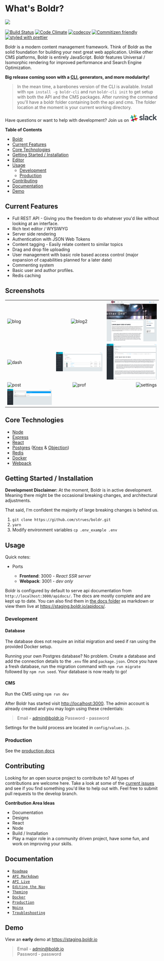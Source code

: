 # What's Boldr?

<img src="https://boldr.io/boldr.png" width="179" />

[![Build Status](https://travis-ci.org/strues/boldr.svg?branch=master)](https://travis-ci.org/strues/boldr) [![Code Climate][cc-img]][cc-link]  [![codecov](https://codecov.io/gh/strues/boldr/branch/master/graph/badge.svg)](https://codecov.io/gh/strues/boldr)  [![Commitizen friendly](https://img.shields.io/badge/commitizen-friendly-brightgreen.svg)](http://commitizen.github.io/cz-cli/) [![styled with prettier](https://img.shields.io/badge/styled_with-prettier-ff69b4.svg)](https://github.com/prettier/prettier)


Boldr is a modern content management framework. Think of Boldr as the solid foundation for building your next great web application. Unlike other CMS platforms, Boldr is entirely JavaScript. Boldr features Universal / Isomorphic rendering for improved performance and Search Engine Optimization.

**Big release coming soon with a [CLI](https://github.com/boldr/getBoldr/tree/master/packages/boldr-cli), generators, and more modularity!**  
> In the mean time, a barebones version of the CLI is available. Install with `npm install -g boldr-cli` and run `boldr-cli init` to get setup with both the API and the CMS packages. After running the command you'll have a boldr folder containing both the api and cms. The folder location at the moment is your current working directory.


Have questions or want to help with development? Join us on <a href="https://slack.boldr.io" target="blank"><img src="/docs/assets/slack-logo.png" height="25" /></a>

**Table of Contents**
- [Boldr](#boldr)
- [Current Features](#current-features)
- [Core Technologies](#core-technologies)
- [Getting Started / Installation](#getting-started-installation)
- [Editor](#editor)
- [Usage](#usage)
  - [Development](#development)
  - [Production](#production)
- [Contributing](#contributing)
- [Documentation](#documentation)
- [Demo](#demo)


## Current Features

* Full REST API - Giving you the freedom to do whatever you'd like without looking at an interface.
* Rich text editor / WYSIWYG
* Server side rendering
* Authentication with JSON Web Tokens
* Content tagging - Easily relate content to similar topics
* Drag and drop file uploading
* User management with basic role based access control (major expansion of capabilities planned for a later date)
* Commenting system
* Basic user and author profiles.
* Redis caching

## Screenshots  
|         |            |   |
| ------------- |:-------------:| -----:|
![blog][blogImg] | ![blog2][editProfileImg]  | ![single][blogSingle]
![dash][dashboardImg] | ![files][adminPostListImg]  | ![members][editPostImg]
![post][postEditorImg]  | ![prof][profileImg]  | ![settings][settingsImg]
![tag][tagsImg] |  |


## Core Technologies

- [Node](https://github.com/nodejs/node)
- [Express](https://github.com/expressjs/express)
- [React](https://github.com/facebook/react)
- [Postgres](https://github.com/postgres/postgres) ([Knex](http://knexjs.org/) & [Objection](https://github.com/Vincit/objection.js/))
- [Redis](http://redis.io/)
- [Docker](https://github.com/docker/docker)
- [Webpack](https://github.com/webpack/webpack)

## Getting Started / Installation

**Development Disclaimer:** At the moment, Boldr is in active development. Meaning there might be the occasional breaking changes, and architectural adjustments.

That said, I'm confident the majority of large breaking changes is behind us.

1. `git clone https://github.com/strues/boldr.git`
2. `yarn`
3. Modify environment variables `cp .env_example .env`


## Usage

Quick notes:

- Ports

  - **Frontend**: 3000 - _React SSR server_  
  - **Webpack**: 3001 - _dev only_  

Boldr is configured by default to serve api documentation from `http://localhost:3000/apidocs/`. The docs are mostly complete and are kept up to date. You can also find them in [the docs folder](docs/apidoc.md) as markdown or view them live at https://staging.boldr.io/apidocs/.


### Development

#### Database


The database does not require an initial migration and seed if ran using the provided Docker setup.  


Running your own Postgres database? No problem. Create a database and add the connection details to the `.env` file and `package.json`. Once you have a fresh database, run the migration command with `npm run migrate` followed by `npm run seed`. Your database is now ready to go!


#### CMS

Run the CMS using `npm run dev`

After Boldr has started visit <http://localhost:3000>. The admin account is already created and you may login using these credentials:

> Email - admin@boldr.io
> Password - password

Settings for the build process are located in `config/values.js`.

### Production

See the [production docs](docs/production.md)

## Contributing

Looking for an open source project to contribute to? All types of contributions are welcome here. Take a look at some of the [current issues](https://github.com/strues/boldr/issues) and see if you find something you'd like to help out with. Feel free to submit pull requests to the develop branch.

**Contribution Area Ideas**

- Documentation
- Designs
- React
- Node
- Build / Installation
- Play a major role in a community driven project, have some fun, and work on improving your skills.

## Documentation

- [`Roadmap`](ROADMAP.md)
- [`API Markdown`](docs/apidoc.md)
- [`API Live`](https://staging.boldr.io/apidocs/)
- [`Editing the Nav`](docs/navigation.md)
- [`Theming`](docs/theming.md)
- [`Docker`](docs/docker.md)
- [`Production`](docs/production.md)
- [`Nginx`](docs/nginx.md)
- [`Troubleshooting`](docs/troubleshooting.md)

## Demo

View an **early** demo at <https://staging.boldr.io>

> Email - admin@boldr.io<br>
> Password - password


[cc-img]: https://codeclimate.com/github/strues/boldr/badges/gpa.svg
[cc-link]: https://codeclimate.com/github/strues/boldr

[coverage-link]: https://codeclimate.com/github/strues/boldr/coverage
[coverage-img]: https://codeclimate.com/github/strues/boldr/badges/coverage.svg

[blogImg]: /docs/assets/blog.png
[editProfileImg]: /docs/assets/editProfile.png
[blogSingle]: /docs/assets/blogSingle.png
[dashboardImg]: /docs/assets/dashboard.png
[adminPostListImg]: /docs/assets/adminPostList.png
[editPostImg]: /docs/assets/editPost.png
[postEditorImg]: /docs/assets/postEditor.png
[profileImg]: /docs/assets/profile.png
[settingsImg]: /docs/assets/settings.png
[tagsImg]: /docs/assets/tags.png
